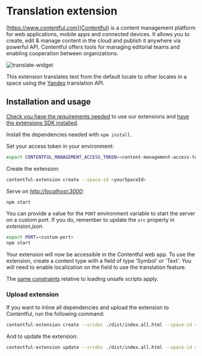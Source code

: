 # Translation extension

[https://www.contentful.com](Contentful) is a content management platform for web applications, mobile apps and connected devices. It allows you to create, edit & manage content in the cloud and publish it anywhere via powerful API. Contentful offers tools for managing editorial teams and enabling cooperation between organizations.

![translate-widget](http://contentful.github.io/extensions/assets/translate-widget.png)

This extension translates text from the default locale to other locales in a space using the [Yandex](https://translate.yandex.com/) translation API.

## Installation and usage

[Check you have the requirements needed](../README.md#extensions-samples) to use our extensions and [have the extensions SDK installed](https://github.com/contentful/ui-extensions-sdk).

Install the dependencies needed with `npm install`.

Set your access token in your environment:

```bash
export CONTENTFUL_MANAGEMENT_ACCESS_TOKEN=<content-management-access-token>
```

Create the extension:

```bash
contentful-extension create --space-id <yourSpaceId>
```

Serve on _<http://localhost:3000>_:

```bash
npm start
```

You can provide a value for the `PORT` environment variable to start the server on a custom port. If you do, remember to update the `src` property in _extension.json_.

```bash
export PORT=<custom-port>
npm start
```

Your extension will now be accessible in the Contentful web app. To use the extension, create a content type with a field of type 'Symbol' or 'Text'. You will need to enable localization on the field to use the translation feature.

The [same constraints](../README.md) relative to loading unsafe scripts apply.

### Upload extension

If you want to inline all dependencies and upload the extension to Contentful, run the following command:

```bash
contentful-extension create --srcdoc ./dist/index.all.html --space-id <space-id> --force
```

And to update the extension:

```bash
contentful-extension update --srcdoc ./dist/index.all.html --space-id <space-id> --force
```
